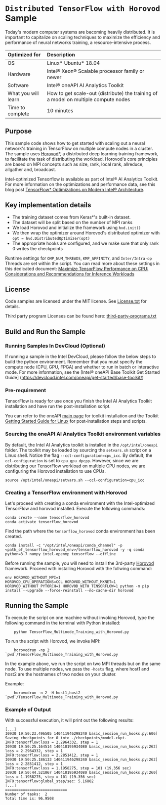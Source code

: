 ﻿# `Distributed TensorFlow with Horovod` Sample
Today's modern computer systems are becoming heavily distributed. It is important to capitalize on scaling techniques to maximize the efficiency and performance of neural networks training, a resource-intensive process.

| Optimized for                       | Description
|:---                               |:---
| OS                                | Linux* Ubuntu* 18.04 
| Hardware                          | Intel® Xeon® Scalable processor family or newer
| Software                          | Intel® oneAPI AI Analytics Toolkit
| What you will learn               | How to get scale-out (distribute) the training of a model on multiple compute nodes
| Time to complete                  | 10 minutes

## Purpose
This sample code shows how to get started with scaling out a neural network's training in TensorFlow on multiple compute nodes in a cluster. The sample uses  [Horovod](https://github.com/horovod/horovod)*, a distributed deep learning training framework, to facilitate the task of distributing the workload. Horovod's core principles are based on MPI concepts such as size, rank, local rank, allreduce, allgather and, broadcast.

Intel-optimized Tensorflow is available as part of Intel® AI Analytics Toolkit. For more information on the optimizations and performance data, see this blog post [TensorFlow* Optimizations on Modern Intel® Architecture](https://software.intel.com/content/www/us/en/develop/articles/tensorflow-optimizations-on-modern-intel-architecture.html).

## Key implementation details

 - The training dataset comes from Keras*'s built-in dataset.
 - The dataset will be split based on the number of MPI ranks 
 - We load Horovod and initialize the framework using `hvd.init()`
 - We then wrap the optimizer around Horovod's distributed optimizer with `opt = hvd.DistributedOptimizer(opt)`
 - The appropriate hooks are configured, and we make sure that only rank 0 writes the checkpoints
    
Runtime settings for `OMP_NUM_THREADS`, `KMP_AFFINITY`, and `Inter/Intra-op` Threads are set within the script. You can read more about these settings in this dedicated document: [Maximize TensorFlow Performance on CPU: Considerations and Recommendations for Inference Workloads](https://software.intel.com/en-us/articles/maximize-tensorflow-performance-on-cpu-considerations-and-recommendations-for-inference) 
    
## License  
Code samples are licensed under the MIT license. See
[License.txt](https://github.com/oneapi-src/oneAPI-samples/blob/master/License.txt) for details.

Third party program Licenses can be found here: [third-party-programs.txt](https://github.com/oneapi-src/oneAPI-samples/blob/master/third-party-programs.txt)

## Build and Run the Sample

### Running Samples In DevCloud (Optional)
If running a sample in the Intel DevCloud, please follow the below steps to build the python environment. Remember that you must specify the compute node (CPU, GPU, FPGA) and whether to run in batch or interactive mode. For more information, see the [Intel® oneAPI Base Toolkit Get Started Guide] (https://devcloud.intel.com/oneapi/get-started/base-toolkit/) 

### Pre-requirement

TensorFlow is ready for use once you finish the Intel AI Analytics Toolkit installation and have run the post-installation script.

You can refer to the oneAPI [main page](https://software.intel.com/en-us/oneapi) for toolkit installation and the Toolkit [Getting Started Guide for Linux](https://software.intel.com/en-us/get-started-with-intel-oneapi-linux-get-started-with-the-intel-ai-analytics-toolkit) for post-installation steps and scripts.


### Sourcing the oneAPI AI Analytics Toolkit environment variables

By default, the Intel AI Analytics toolkit is installed in the `/opt/intel/oneapi` folder. The toolkit may be loaded by sourcing the `setvars.sh` script on a Linux shell. Notice the flag `--ccl-configuration=cpu_icc`. By default, the `ccl-configuration` is set to `cpu_gpu_dpcpp`. However, since we are distributing our TensorFlow workload on multiple CPU nodes, we are configuring the Horovod installation to use CPUs. 

```
source /opt/intel/oneapi/setvars.sh --ccl-configuration=cpu_icc
```

### Creating a TensorFlow environment with Horovod

Let's proceed with creating a conda environment with the Intel-optimized TensorFlow and horovod installed. Execute the following commands:

```
conda create --name tensorflow_horovod 
conda activate tensorflow_horovod 
```

Find the path where the `tensorflow_horovod` conda environment has been created. 

```
conda install -c "/opt/intel/oneapi/conda_channel" -p <path_of_tensorflow_horovod_env>/tensorflow_horovod -y -q conda python=3.7 numpy intel-openmp tensorflow --offline
```

Before running the sample, you will need to install the 3rd-party [Horovod](https://github.com/horovod/horovod) framework. Proceed with installing Horovod with the follwing command:
```
env HOROVOD_WITHOUT_MPI=1 HOROVOD_CPU_OPERATIONS=CCL HOROVOD_WITHOUT_MXNET=1 HOROVOD_WITHOUT_PYTORCH=1 HOROVOD_WITH_TENSORFLOW=1 python -m pip install --upgrade --force-reinstall --no-cache-dir horovod
```

## Running the Sample

To execute the script on one machine without invoking Horovod, type the following command in the terminal with Python installed:
```
    python TensorFlow_Multinode_Training_with_Horovod.py
```

To run the script with Horovod, we invoke MPI:
```
    horovodrun -np 2 `pwd`/TensorFlow_Multinode_Training_with_Horovod.py
```

In the example above, we run the script on two MPI threads but on the same node. To use multiple nodes, we pass the `-hosts` flag, where host1 and host2 are the hostnames of two nodes on your cluster. 

Example:

```
    horovodrun -n 2 -H host1,host2 `pwd`/TensorFlow_Multinode_Training_with_Horovod.py
```


### Example of Output
With successful execution, it will print out the following results:

```
[...]
I0930 19:50:23.496505 140411946298240 basic_session_run_hooks.py:606] Saving checkpoints for 0 into ./checkpoints/model.ckpt.
INFO:tensorflow:loss = 2.2964332, step = 1
I0930 19:50:25.164514 140410195934080 basic_session_run_hooks.py:262] loss = 2.2964332, step = 1
INFO:tensorflow:loss = 2.2851412, step = 1
I0930 19:50:25.186133 140411946298240 basic_session_run_hooks.py:262] loss = 2.2851412, step = 1
INFO:tensorflow:loss = 1.1958275, step = 101 (19.356 sec)
I0930 19:50:44.521067 140410195934080 basic_session_run_hooks.py:260] loss = 1.1958275, step = 101 (19.356 sec)
INFO:tensorflow:global_step/sec: 5.16882
[...]
============================
Number of tasks:  2
Total time is: 96.9508
```



